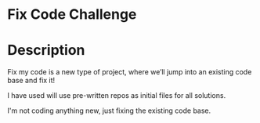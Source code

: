 # Fix Code Challenge

# Description

Fix my code is a new type of project, where we’ll jump into an existing code base and fix it!


I have used will use pre-written repos as initial files for all solutions.

I'm not coding anything new, just fixing the existing code base.
